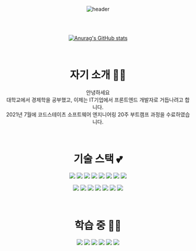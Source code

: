 <div align=center>

![header](https://capsule-render.vercel.app/api?type=soft&color=timeGradient&height=180&section=header&text=AhrimAhn&fontSize=70)

<br>
<br>

[![Anurag's GitHub stats](https://github-readme-stats.vercel.app/api?username=ahnella04&show_icons=true&count_private=true&hide=issues,contribs&theme=cobalt)](https://github.com/ahnella04/)

<br>

# 자기 소개 👩‍💻

  안녕하세요
  <br>
  대학교에서 경제학을 공부했고, 이제는 IT기업에서 프론트엔드 개발자로 거듭나려고 합니다.
  <br>
  2021년 7월에 코드스테이츠 소프트웨어 엔지니어링 20주 부트캠프 과정을 수료하였습니다.
  
<br>



# 기술 스택 💕
<a href="https://ko.javascript.info/" target="_blank"><img src="https://img.shields.io/badge/JavaScript-F7DF1E?style=flat-square&logo=JavaScript&logoColor=white"/></a>
<a href="https://www.typescriptlang.org/docs/" target="_blank"><img src="https://img.shields.io/badge/TypeScript-3178C6?style=flat-square&logo=TypeScript&logoColor=white"/></a>
<a href="https://blog.naver.com/basilry" target="_blank"><img src="https://img.shields.io/badge/HTML5-E34F26?style=flat-square&logo=HTML5&logoColor=white"/></a>
<a href="https://blog.naver.com/basilry" target="_blank"><img src="https://img.shields.io/badge/CSS3-1572B6?style=flat-square&logo=CSS3&logoColor=white"/></a>
<a href="https://ko.reactjs.org/docs/hello-world.html" target="_blank"><img src="https://img.shields.io/badge/ReactJS-61DAFB?style=flat-square&logo=React&logoColor=white"/></a>
<a href="https://blog.naver.com/basilry" target="_blank"><img src="https://img.shields.io/badge/Redux-764ABC?style=flat-square&logo=Redux&logoColor=white"/></a>
<a href="https://reactrouter.com/web/guides/quick-start" target="_blank"><img src="https://img.shields.io/badge/React Router-CA4245?style=flat-square&logo=React Router&logoColor=white"/></a>
<img src="https://img.shields.io/badge/styled-components-DB7093?style=flat-square&logo=styled-components&logoColor=white"/>
  
<a href="https://velog.io/@ahnella04" target="_blank"><img src="https://img.shields.io/badge/Node.js-339933?style=flat-square&logo=Node.js&logoColor=white"/></a>
<a href="https://velog.io/@ahnella04" target="_blank"><img src="https://img.shields.io/badge/Express-000000?style=flat-square&logo=Express&logoColor=white"/></a>
<a href="https://velog.io/@ahnella04" target="_blank"><img src="https://img.shields.io/badge/Git-F05032?style=flat-square&logo=Git&logoColor=white"/></a>
<a href="https://velog.io/@ahnella04" target="_blank"><img src="https://img.shields.io/badge/GitHub-181717?style=flat-square&logo=GitHub&logoColor=white"/></a>
<a href="https://velog.io/@ahnella04" target="_blank"><img src="https://img.shields.io/badge/Slack-4A154B?style=flat-square&logo=Slack&logoColor=white"/></a>
<a href="https://velog.io/@ahnella04" target="_blank"><img src="https://img.shields.io/badge/Notion-000000?style=flat-square&logo=Notion&logoColor=white"/></a>
<a href="https://velog.io/@ahnella04" target="_blank"><img src="https://img.shields.io/badge/Discord-5865F2?style=flat-square&logo=Discord&logoColor=white"/></a>


<br>

# 학습 중 💪🏻
<a href="https://velog.io/@ahnella04" target="_blank"><img src="https://img.shields.io/badge/GraphQL-E434AA?style=flat-square&logo=GraphQL&logoColor=white"/></a>
<a href="https://velog.io/@ahnella04" target="_blank"><img src="https://img.shields.io/badge/Apollo GraphQL-311C87?style=flat-square&logo=ApolloGraphQL&logoColor=white"/></a>
<a href="https://velog.io/@ahnella04" target="_blank"><img src="https://img.shields.io/badge/Prettier-F7B93E?style=flat-square&logo=Prettier&logoColor=white"/></a>
<a href="https://velog.io/@ahnella04" target="_blank"><img src="https://img.shields.io/badge/ESLint-4B32C3?style=flat-square&logo=ESLint&logoColor=white"/></a>
<a href="https://velog.io/@ahnella04" target="_blank"><img src="https://img.shields.io/badge/Amazon AWS-232F3E?style=flat-square&logo=Amazon AWS&logoColor=white"/></a>
<a href="https://velog.io/@ahnella04" target="_blank"><img src="https://img.shields.io/badge/Firebase-FFCA28?style=flat-square&logo=Firebase&logoColor=white"/></a>

<br>
